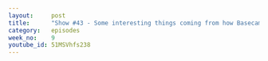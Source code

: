 ```yaml
---
layout:     post
title:      "Show #43 - Some interesting things coming from how Basecamp is doing pricing"
category:   episodes
week_no:    9
youtube_id: 51MSVhfs238
---
```

